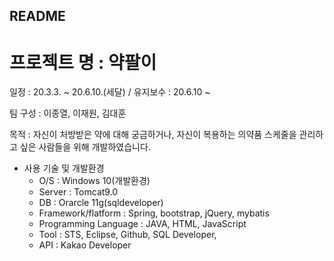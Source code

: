## README

# 프로젝트 명 : 약팔이

일정 : 20.3.3. ~ 20.6.10.(세달) / 유지보수 : 20.6.10 ~

팀 구성 : 이종열, 이재원, 김대훈

목적 : 자신이 처방받은 약에 대해 궁금하거나, 자신이 복용하는 의약품 스케줄을 관리하고 싶은 사람들을 위해 개발하였습니다.

* 사용 기술 및 개발환경
  - O/S : Windows 10(개발환경)
  - Server : Tomcat9.0
  - DB : Orarcle 11g(sqldeveloper)
  - Framework/flatform : Spring, bootstrap, jQuery, mybatis
  - Programming Language : JAVA, HTML, JavaScript
  - Tool : STS, Eclipse, Github, SQL Developer,
  - API : Kakao Developer
